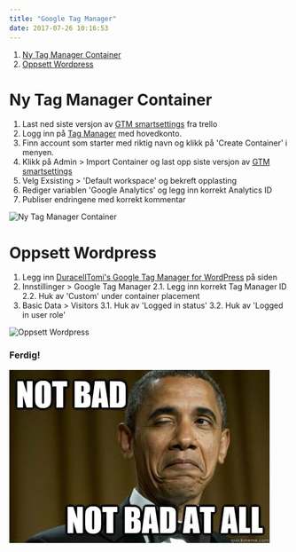 ```yaml
---
title: "Google Tag Manager"
date: 2017-07-26 10:16:53
---
```

1. [Ny Tag Manager Container](#ny-tag-manager-container)
2. [Oppsett Wordpress](#oppsett-wordpress)

# Ny Tag Manager Container
1. Last ned siste versjon av [GTM smartsettings](https://trello.com/c/seWOEaIH/528-lister-for-publisering) fra trello
2. Logg inn på [Tag Manager](https://tagmanager.google.com/) med hovedkonto.
3. Finn account som starter med riktig navn og klikk på 'Create Container' i menyen.
4. Klikk på Admin > Import Container og last opp siste versjon av [GTM smartsettings](https://trello.com/c/seWOEaIH/528-lister-for-publisering)
5. Velg Exsisting > 'Default workspace' og bekreft opplasting
6. Rediger variablen 'Google Analytics' og legg inn korrekt Analytics ID
7. Publiser endringene med korrekt kommentar

![Ny Tag Manager Container](../img/analytics/tag-manager-01.gif)

# Oppsett Wordpress

1. Legg inn [DuracellTomi's Google Tag Manager for WordPress](https://nb.wordpress.org/plugins/duracelltomi-google-tag-manager/) på siden
2. Innstillinger > Google Tag Manager
  2.1. Legg inn korrekt Tag Manager ID
  2.2. Huk av 'Custom' under container placement
3. Basic Data > Visitors
  3.1. Huk av 'Logged in status'
  3.2. Huk av 'Logged in user role'

![Oppsett Wordpress](../img/analytics/tag-manager-02.gif)

### Ferdig!

![Done](../img/notbad.jpg)
